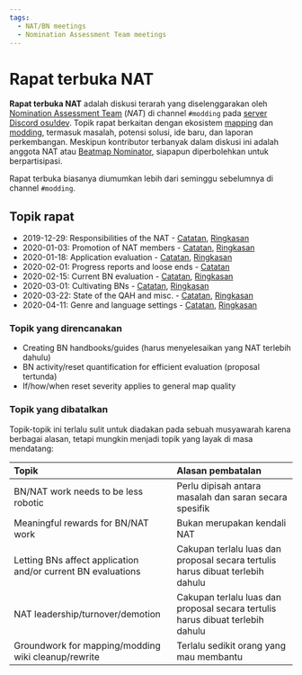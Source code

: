```yaml
---
tags:
  - NAT/BN meetings
  - Nomination Assessment Team meetings
---
```


# Rapat terbuka NAT

**Rapat terbuka NAT** adalah diskusi terarah yang diselenggarakan oleh [Nomination Assessment Team](/wiki/People/The_Team/Nomination_Assessment_Team) (*NAT*) di channel `#modding` pada [server Discord osu!dev](/wiki/Community/osu!dev_Discord_server). Topik rapat berkaitan dengan ekosistem [mapping](/wiki/Beatmapping) dan [modding](/wiki/Modding), termasuk masalah, potensi solusi, ide baru, dan laporan perkembangan. Meskipun kontributor terbanyak dalam diskusi ini adalah anggota NAT atau [Beatmap Nominator](/wiki/People/The_Team/Beatmap_Nominators), siapapun diperbolehkan untuk berpartisipasi.

Rapat terbuka biasanya diumumkan lebih dari seminggu sebelumnya di channel `#modding`.

## Topik rapat

- 2019-12-29: Responsibilities of the NAT - [Catatan](https://docs.google.com/document/d/1THKiYwiRBY-7PW__itoDrpUVeH7cmr5_QNtNMlkbNNs/edit?usp=sharing), [Ringkasan](https://osu.ppy.sh/community/forums/topics/1006014)
- 2020-01-03: Promotion of NAT members - [Catatan](https://docs.google.com/document/d/1y3MAKp10Y-pAGDXqFIl9rKcd_Ym3WF3CjtDxPtY0-1k/edit?usp=sharing), [Ringkasan](https://osu.ppy.sh/community/forums/topics/1006119)
- 2020-01-18: Application evaluation - [Catatan](https://docs.google.com/document/d/1Q2MdQKEcCTXS7hYoFgmm9pPW8vcz4Wc_qCphTp8Bmlw/edit?usp=sharing), [Ringkasan](https://osu.ppy.sh/community/forums/topics/1012519)
- 2020-02-01: Progress reports and loose ends - [Catatan](https://docs.google.com/document/d/1grwhfegjiFhb52oEZZB5v5ryN0kKGX6X0n8X6zSLxco/edit?usp=sharing)
- 2020-02-15: Current BN evaluation - [Catatan](https://docs.google.com/document/d/1Zu_FFHG6nzMniCOzveNlxPEv2dx8xkoi95s5UEaNRkg/edit?usp=sharing), [Ringkasan](https://osu.ppy.sh/community/forums/topics/1023943)
- 2020-03-01: Cultivating BNs - [Catatan](https://docs.google.com/document/d/12OCLF33v5-Z7a3pZ39IdrQXGrvPf6IkGyq0AUKDo9ZA/edit?usp=sharing), [Ringkasan](https://osu.ppy.sh/community/forums/topics/1040487)
- 2020-03-22: State of the QAH and misc. - [Catatan](https://docs.google.com/document/d/1yZwXXT8OSU1HsLw-oobE-7MKlq-PZ5uggnTN33kPxaE/edit?usp=sharing), [Ringkasan](https://osu.ppy.sh/community/forums/topics/1040456)
- 2020-04-11: Genre and language settings - [Catatan](https://docs.google.com/document/d/13eCGWJuQ8hxdBTfqXoVgGhMBFwSZvaMZTuR1gK6lHtw/edit?usp=sharing), [Ringkasan](https://osu.ppy.sh/community/forums/topics/1059659)

### Topik yang direncanakan

- Creating BN handbooks/guides (harus menyelesaikan yang NAT terlebih dahulu)
- BN activity/reset quantification for efficient evaluation (proposal tertunda)
- If/how/when reset severity applies to general map quality

### Topik yang dibatalkan

Topik-topik ini terlalu sulit untuk diadakan pada sebuah musyawarah karena berbagai alasan, tetapi mungkin menjadi topik yang layak di masa mendatang:

| Topik | Alasan pembatalan |
| :-- | :-- |
| BN/NAT work needs to be less robotic | Perlu dipisah antara masalah dan saran secara spesifik |
| Meaningful rewards for BN/NAT work | Bukan merupakan kendali NAT |
| Letting BNs affect application and/or current BN evaluations | Cakupan terlalu luas dan proposal secara tertulis harus dibuat terlebih dahulu |
| NAT leadership/turnover/demotion | Cakupan terlalu luas dan proposal secara tertulis harus dibuat terlebih dahulu |
| Groundwork for mapping/modding wiki cleanup/rewrite | Terlalu sedikit orang yang mau membantu |

